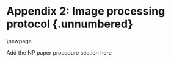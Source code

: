 # Appendix 2: Image processing protocol {.unnumbered}

\newpage

Add the NP paper procedure section here
